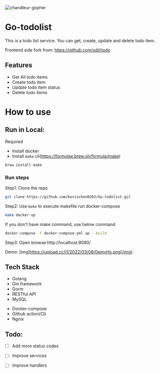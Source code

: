 <img src="https://raw.githubusercontent.com/scraly/gophers/main/chandleur-gopher.png" alt="chandleur-gopher">


# Go-todolist
This is a todo list service. You can get, create, update and delete todo item.

Frontend side fork from:
https://github.com/sdil/todo


## Features
- Get All todo items
- Create todo item
- Update todo item status
- Delete todo items

# How to use

## Run in Local:
Required
<!-- - Install go(version >= 1.7) -->
- Install docker
- Install `make` cli(https://formulae.brew.sh/formula/make)
```bash
brew install make
```

### Run steps
Step1: Clone the repo
```bash
git clone https://github.com/borischen0203/Go-todolist.git
```
Step2: Use `make` to execute makefile run docker-compose
```bash
make docker-up
```

If you don't have make command, use below command
```bash
docker-compose -f docker-compose.yml up --build
```

Step3:
Open browse:http://localhost:8080/

Demo:
[img]https://upload.cc/i1/2022/03/08/0emvHs.png[/img]


## Tech Stack
- Golang
- Gin framework
- Gorm
- RESTful API
- MySQL
<!-- - Swagger -->
- Docker-compose
- Github action(CI)
- Ngnix


## Todo:
- [ ] Add more status codes
- [ ] Improve services
- [ ] Improve handlers

